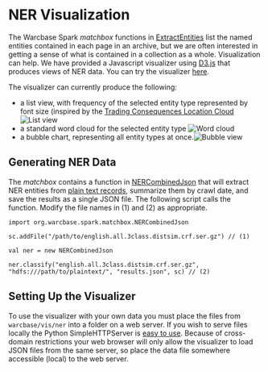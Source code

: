 # NER Visualization

The Warcbase Spark _matchbox_ functions in [ExtractEntities](https://github.com/lintool/warcbase/wiki/Spark-Named-Entity-Recognition) list the named entities contained in each page in an archive, but we are often interested in getting a sense of what is contained in a collection as a whole. Visualization can help. We have provided a Javascript visualizer using [D3.js](http://d3js.org/) that produces views of NER data. You can try the visualizer [here](http://jrwiebe.github.io/WAHR/nervis/).

The visualizer can currently produce the following:
* a list view, with frequency of the selected entity type represented by font size (inspired by the [Trading Consequences Location Cloud](http://tcqdev.edina.ac.uk/vis/locationCloud/index.php?com=Sugar) 
![List view](http://jrwiebe.github.io/WAHR/nervis/screenshots/listview.png)
* a standard word cloud for the selected entity type ![Word cloud](http://jrwiebe.github.io/WAHR/nervis/screenshots/wordcloud.png)
* a bubble chart, representing all entity types at once.![Bubble view](http://jrwiebe.github.io/WAHR/nervis/screenshots/bubbleview.png)

## Generating NER Data
The _matchbox_ contains a function in [NERCombinedJson](https://github.com/lintool/warcbase/blob/master/src/main/scala/org/warcbase/spark/matchbox/NERCombinedJson.scala) that will extract NER entities from [plain text records](./Spark-Extracting-Domain-Level-Plain-Text/), summarize them by crawl date, and save the results as a single JSON file. The following script calls the function. Modify the file names in (1) and (2) as appropriate.

```
import org.warcbase.spark.matchbox.NERCombinedJson

sc.addFile("/path/to/english.all.3class.distsim.crf.ser.gz") // (1)

val ner = new NERCombinedJson

ner.classify("english.all.3class.distsim.crf.ser.gz", "hdfs:///path/to/plaintext/", "results.json", sc) // (2)
```

## Setting Up the Visualizer
To use the visualizer with your own data you must place the files from `warcbase/vis/ner` into a folder on a web server. If you wish to serve files locally the Python SimpleHTTPServer is [easy to use](http://www.pythonforbeginners.com/modules-in-python/how-to-use-simplehttpserver/). Because of cross-domain restrictions your web browser will only allow the visualizer to load JSON files from the same server, so place the data file somewhere accessible (local) to the web server.
